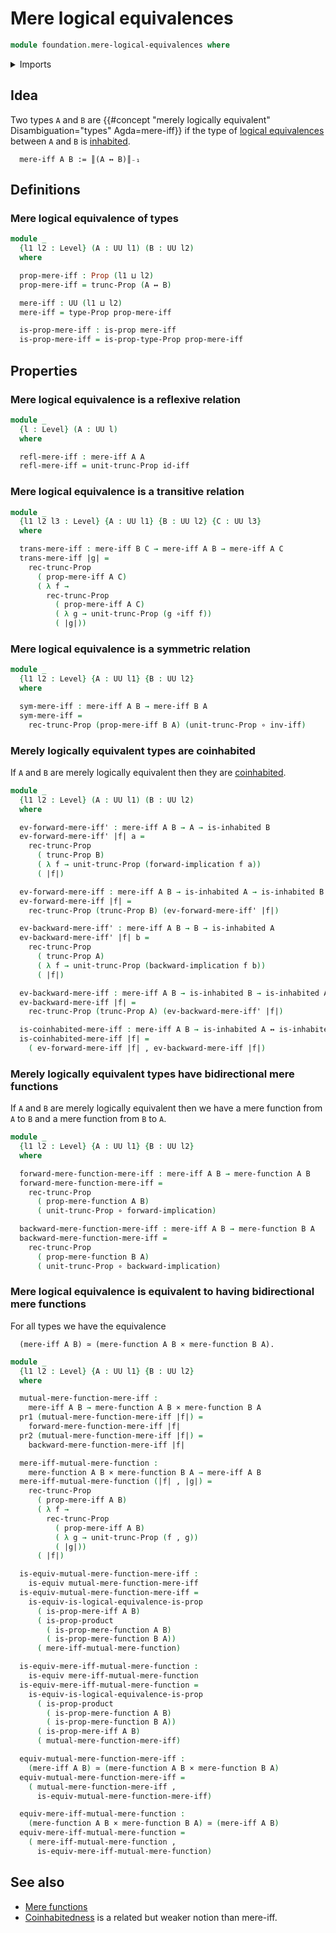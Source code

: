# Mere logical equivalences

```agda
module foundation.mere-logical-equivalences where
```

<details><summary>Imports</summary>

```agda
open import foundation.dependent-pair-types
open import foundation.inhabited-types
open import foundation.logical-equivalences
open import foundation.mere-functions
open import foundation.propositional-truncations
open import foundation.universe-levels

open import foundation-core.cartesian-product-types
open import foundation-core.equivalences
open import foundation-core.function-types
open import foundation-core.propositions
```

</details>

## Idea

Two types `A` and `B` are
{{#concept "merely logically equivalent" Disambiguation="types" Agda=mere-iff}}
if the type of [logical equivalences](foundation.logical-equivalences.md)
between `A` and `B` is [inhabited](foundation.inhabited-types.md).

```text
  mere-iff A B := ║(A ↔ B)║₋₁
```

## Definitions

### Mere logical equivalence of types

```agda
module _
  {l1 l2 : Level} (A : UU l1) (B : UU l2)
  where

  prop-mere-iff : Prop (l1 ⊔ l2)
  prop-mere-iff = trunc-Prop (A ↔ B)

  mere-iff : UU (l1 ⊔ l2)
  mere-iff = type-Prop prop-mere-iff

  is-prop-mere-iff : is-prop mere-iff
  is-prop-mere-iff = is-prop-type-Prop prop-mere-iff
```

## Properties

### Mere logical equivalence is a reflexive relation

```agda
module _
  {l : Level} (A : UU l)
  where

  refl-mere-iff : mere-iff A A
  refl-mere-iff = unit-trunc-Prop id-iff
```

### Mere logical equivalence is a transitive relation

```agda
module _
  {l1 l2 l3 : Level} {A : UU l1} {B : UU l2} {C : UU l3}
  where

  trans-mere-iff : mere-iff B C → mere-iff A B → mere-iff A C
  trans-mere-iff |g| =
    rec-trunc-Prop
      ( prop-mere-iff A C)
      ( λ f →
        rec-trunc-Prop
          ( prop-mere-iff A C)
          ( λ g → unit-trunc-Prop (g ∘iff f))
          ( |g|))
```

### Mere logical equivalence is a symmetric relation

```agda
module _
  {l1 l2 : Level} {A : UU l1} {B : UU l2}
  where

  sym-mere-iff : mere-iff A B → mere-iff B A
  sym-mere-iff =
    rec-trunc-Prop (prop-mere-iff B A) (unit-trunc-Prop ∘ inv-iff)
```

### Merely logically equivalent types are coinhabited

If `A` and `B` are merely logically equivalent then they are
[coinhabited](foundation.coinhabited-types.md).

```agda
module _
  {l1 l2 : Level} (A : UU l1) (B : UU l2)
  where

  ev-forward-mere-iff' : mere-iff A B → A → is-inhabited B
  ev-forward-mere-iff' |f| a =
    rec-trunc-Prop
      ( trunc-Prop B)
      ( λ f → unit-trunc-Prop (forward-implication f a))
      ( |f|)

  ev-forward-mere-iff : mere-iff A B → is-inhabited A → is-inhabited B
  ev-forward-mere-iff |f| =
    rec-trunc-Prop (trunc-Prop B) (ev-forward-mere-iff' |f|)

  ev-backward-mere-iff' : mere-iff A B → B → is-inhabited A
  ev-backward-mere-iff' |f| b =
    rec-trunc-Prop
      ( trunc-Prop A)
      ( λ f → unit-trunc-Prop (backward-implication f b))
      ( |f|)

  ev-backward-mere-iff : mere-iff A B → is-inhabited B → is-inhabited A
  ev-backward-mere-iff |f| =
    rec-trunc-Prop (trunc-Prop A) (ev-backward-mere-iff' |f|)

  is-coinhabited-mere-iff : mere-iff A B → is-inhabited A ↔ is-inhabited B
  is-coinhabited-mere-iff |f| =
    ( ev-forward-mere-iff |f| , ev-backward-mere-iff |f|)
```

### Merely logically equivalent types have bidirectional mere functions

If `A` and `B` are merely logically equivalent then we have a mere function from
`A` to `B` and a mere function from `B` to `A`.

```agda
module _
  {l1 l2 : Level} {A : UU l1} {B : UU l2}
  where

  forward-mere-function-mere-iff : mere-iff A B → mere-function A B
  forward-mere-function-mere-iff =
    rec-trunc-Prop
      ( prop-mere-function A B)
      ( unit-trunc-Prop ∘ forward-implication)

  backward-mere-function-mere-iff : mere-iff A B → mere-function B A
  backward-mere-function-mere-iff =
    rec-trunc-Prop
      ( prop-mere-function B A)
      ( unit-trunc-Prop ∘ backward-implication)
```

### Mere logical equivalence is equivalent to having bidirectional mere functions

For all types we have the equivalence

```text
  (mere-iff A B) ≃ (mere-function A B × mere-function B A).
```

```agda
module _
  {l1 l2 : Level} {A : UU l1} {B : UU l2}
  where

  mutual-mere-function-mere-iff :
    mere-iff A B → mere-function A B × mere-function B A
  pr1 (mutual-mere-function-mere-iff |f|) =
    forward-mere-function-mere-iff |f|
  pr2 (mutual-mere-function-mere-iff |f|) =
    backward-mere-function-mere-iff |f|

  mere-iff-mutual-mere-function :
    mere-function A B × mere-function B A → mere-iff A B
  mere-iff-mutual-mere-function (|f| , |g|) =
    rec-trunc-Prop
      ( prop-mere-iff A B)
      ( λ f →
        rec-trunc-Prop
          ( prop-mere-iff A B)
          ( λ g → unit-trunc-Prop (f , g))
          ( |g|))
      ( |f|)

  is-equiv-mutual-mere-function-mere-iff :
    is-equiv mutual-mere-function-mere-iff
  is-equiv-mutual-mere-function-mere-iff =
    is-equiv-is-logical-equivalence-is-prop
      ( is-prop-mere-iff A B)
      ( is-prop-product
        ( is-prop-mere-function A B)
        ( is-prop-mere-function B A))
      ( mere-iff-mutual-mere-function)

  is-equiv-mere-iff-mutual-mere-function :
    is-equiv mere-iff-mutual-mere-function
  is-equiv-mere-iff-mutual-mere-function =
    is-equiv-is-logical-equivalence-is-prop
      ( is-prop-product
        ( is-prop-mere-function A B)
        ( is-prop-mere-function B A))
      ( is-prop-mere-iff A B)
      ( mutual-mere-function-mere-iff)

  equiv-mutual-mere-function-mere-iff :
    (mere-iff A B) ≃ (mere-function A B × mere-function B A)
  equiv-mutual-mere-function-mere-iff =
    ( mutual-mere-function-mere-iff ,
      is-equiv-mutual-mere-function-mere-iff)

  equiv-mere-iff-mutual-mere-function :
    (mere-function A B × mere-function B A) ≃ (mere-iff A B)
  equiv-mere-iff-mutual-mere-function =
    ( mere-iff-mutual-mere-function ,
      is-equiv-mere-iff-mutual-mere-function)
```

## See also

- [Mere functions](foundation.mere-functions.md)
- [Coinhabitedness](foundation.coinhabited-types.md) is a related but weaker
  notion than mere-iff.
